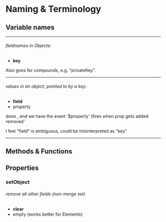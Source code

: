 # Naming & Terminology

## Variable names
------------------------------------------------------------------

###### fieldnames in Objects:
- **key**

Also goes for compounds, e.g. "privateKey".

------------------------------------------------------------------

###### values in an object, pointed to by a key:
- **field**
- property

done , and we have the event '$property' (fires when prop gets added removed'

I feel "field" is ambiguous, could be misinterpreted as "key"

------------------------------------------------------------------

## Methods & Functions


## Properties

### setObject

###### remove all other fields (non-merge set)
- **clear**
- empty (works better for Elements)
